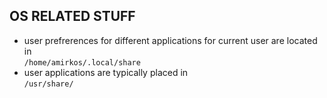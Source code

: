 ## OS RELATED STUFF 
- user prefrerences for different applications for current user are located in  
    `/home/amirkos/.local/share`  
- user applications are typically placed in  
    `/usr/share/`  
